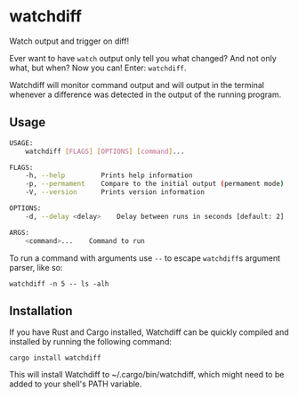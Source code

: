 # watchdiff
Watch output and trigger on diff!

Ever want to have `watch` output only tell you what changed? And not only what, but when? Now you can! Enter: `watchdiff`.

Watchdiff will monitor command output and will output in the terminal whenever a difference was detected in the output of the running program.

## Usage

```bash
USAGE:
    watchdiff [FLAGS] [OPTIONS] [command]...

FLAGS:
    -h, --help         Prints help information
    -p, --permament    Compare to the initial output (permament mode)
    -V, --version      Prints version information

OPTIONS:
    -d, --delay <delay>    Delay between runs in seconds [default: 2]

ARGS:
    <command>...    Command to run
```

To run a command with arguments use `--` to escape `watchdiff`s argument parser, like so:
```
watchdiff -n 5 -- ls -alh
```

## Installation

If you have Rust and Cargo installed, Watchdiff can be quickly compiled and installed by running the following command:
```
cargo install watchdiff
```
This will install Watchdiff to ~/.cargo/bin/watchdiff, which might need to be added to your shell's PATH variable.
